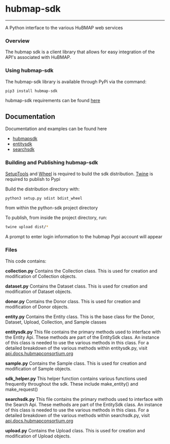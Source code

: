 # hubmap-sdk

---
A Python interface to the various HuBMAP web services

### Overview

The hubmap sdk is a client library that allows for easy integration of the API's associated with HuBMAP. 

### Using hubmap-sdk

The hubmap-sdk library is available through PyPi via the command:

```bash
pip3 install hubmap-sdk
```
hubmap-sdk requirements can be found [here](requirements.txt)

## Documentation
Documentation and examples can be found here

* [hubmapsdk](https://docs.hubmapconsortium.org/sdk/hubmapsdk.html)
* [entitysdk](https://docs.hubmapconsortium.org/sdk/entitysdk.html)
* [searchsdk](https://docs.hubmapconsortium.org/sdk/searchsdk.html)

### Building and Publishing hubmap-sdk

<a href="https://pypi.org/project/setuptools/">SetupTools</a> and <a href="https://pypi.org/project/wheel/">Wheel</a> is required to build the sdk distribution. <a href="https://pypi.org/project/twine/">Twine</a> is required to publish to Pypi

Build the distribution directory with: 

```bash
python3 setup.py sdist bdist_wheel
```

from within the python-sdk project directory

To publish, from inside the project directory, run:

```bash
twine upload dist/*
```

A prompt to enter login information to the hubmap Pypi account will appear


### Files 

This code contains:

**collection.py** Contains the Collection class. This is used for creation and modification of Collection objects.

**dataset.py** Contains the Dataset class. This is used for creation and modification of Dataset objects.

**donor.py** Contains the Donor class. This is used for creation and modification of Donor objects.

**entity.py** Contains the Entity class. This is the base class for the Donor, Dataset, Upload, Collection, and Sample classes

**entitysdk.py** This file contains the primary methods used to interface with the Entity Api. These methods are part of the EntitySdk class. An instance of this class is needed to use the various methods in this class. For a detailed breakdown of the various methods within entitysdk.py, visit <a href="https://api.docs.hubmapconsortium.org">api.docs.hubmapconsortium.org</a>  

**sample.py** Contains the Sample class. This is used for creation and modification of Sample objects.

**sdk_helper.py** This helper function contains various functions used frequently throughout the sdk. These include make_entity() and make_request()

**searchsdk.py** This file contains the primary methods used to interface with the Search Api. These methods are part of the EntitySdk class. An instance of this class is needed to use the various methods in this class. For a detailed breakdown of the various methods within searchsdk.py, visit <a href="https://api.docs.hubmapconsortium.org">api.docs.hubmapconsortium.org</a>  

**upload.py** Contains the Upload class. This is used for creation and modification of Upload objects.
